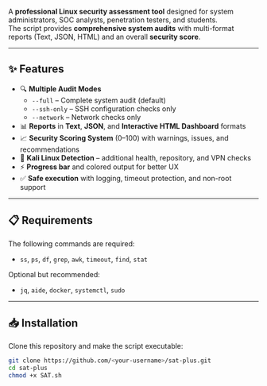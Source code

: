 A **professional Linux security assessment tool** designed for system administrators, SOC analysts, penetration testers, and students.  
The script provides **comprehensive system audits** with multi-format reports (Text, JSON, HTML) and an overall **security score**.

---

## ✨ Features
- 🔍 **Multiple Audit Modes**
  - `--full` – Complete system audit (default)
  - `--ssh-only` – SSH configuration checks only
  - `--network` – Network checks only  
- 📊 **Reports** in **Text**, **JSON**, and **Interactive HTML Dashboard** formats  
- 📈 **Security Scoring System** (0–100) with warnings, issues, and recommendations  
- 🐧 **Kali Linux Detection** – additional health, repository, and VPN checks  
- ⚡ **Progress bar** and colored output for better UX  
- ✅ **Safe execution** with logging, timeout protection, and non-root support  

---

## 📋 Requirements
The following commands are required:
- `ss`, `ps`, `df`, `grep`, `awk`, `timeout`, `find`, `stat`

Optional but recommended:
- `jq`, `aide`, `docker`, `systemctl`, `sudo`

---

## 📥 Installation
Clone this repository and make the script executable:

```bash
git clone https://github.com/<your-username>/sat-plus.git
cd sat-plus
chmod +x SAT.sh
